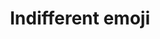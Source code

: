 ---
title: Indifferent emoji
tags: ["indifferent", "emoji", "neutral", "meh", "unimpressed"]
icon: indifferent-emoji
svg: '<svg xmlns="http://www.w3.org/2000/svg" width="24" height="24" fill="none" viewBox="0 0 24 24" stroke-width="1.5" stroke-linecap="round" stroke-linejoin="round" stroke="currentColor"><circle cx="12" cy="12" r="9"/><path d="M9 15.5h6m-5.5-5V10m5 .5V10"/></svg>'
---